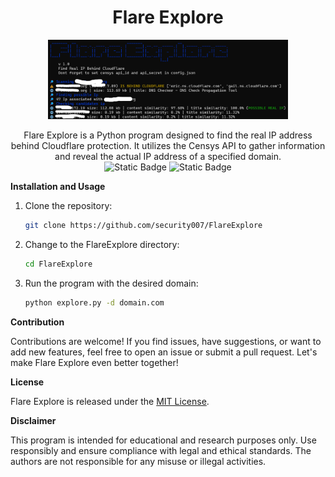 <div align="center">
  <h1>Flare Explore</h1>
 <img src="https://raw.githubusercontent.com/security007/FlareExplore/master/img3.png" style="width:40vw"> 

Flare Explore is a Python program designed to find the real IP address behind Cloudflare protection. It utilizes the Censys API to gather information and reveal the actual IP address of a specified domain.
<br>
![Static Badge](https://img.shields.io/badge/Version-1.0-blue?style=for-the-badge)
![Static Badge](https://img.shields.io/badge/Tested%20On-Windows%2010%2C%2011%20%26%20Kali%20Linux-blue?style=for-the-badge)
</div>

**Installation and Usage**

1. Clone the repository:
    ```bash
    git clone https://github.com/security007/FlareExplore
    ```

2. Change to the FlareExplore directory:
    ```bash
    cd FlareExplore
    ```

3. Run the program with the desired domain:
    ```bash
    python explore.py -d domain.com
    ```

**Contribution**

Contributions are welcome! If you find issues, have suggestions, or want to add new features, feel free to open an issue or submit a pull request. Let's make Flare Explore even better together!

**License**

Flare Explore is released under the [MIT License](https://raw.githubusercontent.com/security007/FlareExplore/master/LICENSE).

**Disclaimer**

This program is intended for educational and research purposes only. Use responsibly and ensure compliance with legal and ethical standards. The authors are not responsible for any misuse or illegal activities.